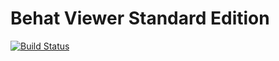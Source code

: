 Behat Viewer Standard Edition
========================

[![Build Status](https://secure.travis-ci.org/jubianchi/BehatViewer.png?branch=master)](http://travis-ci.org/jubianchi/BehatViewer)
